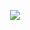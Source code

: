 <p align="center"><img src="https://cdn1.iconfinder.com/data/icons/building-vol-1-3/512/6-512.png"></p>
